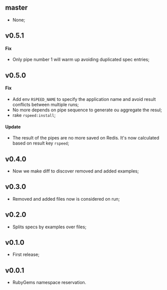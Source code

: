 ## master

- None;

## v0.5.1

#### Fix

- Only pipe number 1 will warm up avoiding duplicated spec entries;

## v0.5.0

#### Fix

- Add env `RSPEED_NAME` to specify the application name and avoid result conflicts between multiple runs;
- No more depends on pipe sequence to generate ou aggregate the resul;
- rake `rspeed:install`;

#### Update

- The result of the pipes are no more saved on Redis. It's now calculated based on result key `rspeed`;

## v0.4.0

- Now we make diff to discover removed and added examples;

## v0.3.0

- Removed and added files now is considered on run;

## v0.2.0

- Splits specs by examples over files;

## v0.1.0

- First release;

## v0.0.1

- RubyGems namespace reservation.
